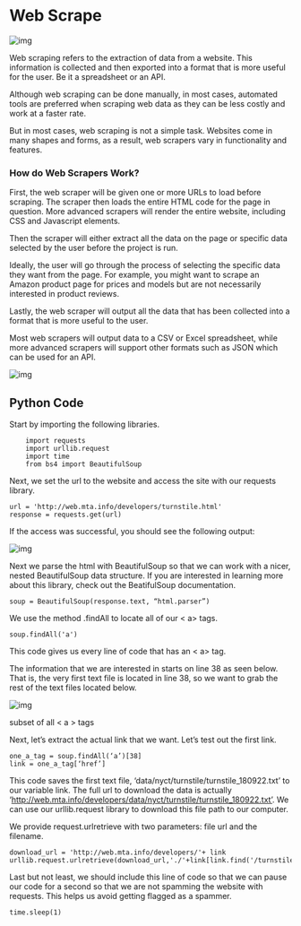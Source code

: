 # Web Scrape

![img](https://res.cloudinary.com/practicaldev/image/fetch/s--KLJcR1tz--/c_imagga_scale,f_auto,fl_progressive,h_900,q_auto,w_1600/https://thepracticaldev.s3.amazonaws.com/i/mplqezmxfupbu7x7d90k.jpg)

Web scraping refers to the extraction of data from a website. This information is collected and then exported into a format that is more useful for the user. Be it a spreadsheet or an API.

Although web scraping can be done manually, in most cases, automated tools are preferred when scraping web data as they can be less costly and work at a faster rate.

But in most cases, web scraping is not a simple task. Websites come in many shapes and forms, as a result, web scrapers vary in functionality and features.

### How do Web Scrapers Work?

First, the web scraper will be given one or more URLs to load before scraping. The scraper then loads the entire HTML code for the page in question. More advanced scrapers will render the entire website, including CSS and Javascript elements.

Then the scraper will either extract all the data on the page or specific data selected by the user before the project is run.

Ideally, the user will go through the process of selecting the specific data they want from the page. For example, you might want to scrape an Amazon product page for prices and models but are not necessarily interested in product reviews.

Lastly, the web scraper will output all the data that has been collected into a format that is more useful to the user.

Most web scrapers will output data to a CSV or Excel spreadsheet, while more advanced scrapers will support other formats such as JSON which can be used for an API.

![img](https://www.parsehub.com/blog/content/images/2019/08/web-to-google-sheet-1.jpg)



## Python Code

Start by importing the following libraries.

        import requests
        import urllib.request
        import time
        from bs4 import BeautifulSoup

Next, we set the url to the website and access the site with our requests library.

    url = 'http://web.mta.info/developers/turnstile.html'
    response = requests.get(url)

If the access was successful, you should see the following output:

![img](https://miro.medium.com/max/518/1*fyqRGzG8IbhhjxF2Q5MU_Q.png)

Next we parse the html with BeautifulSoup so that we can work with a nicer, nested BeautifulSoup data structure. If you are interested in learning more about this library, check out the BeatifulSoup documentation.

    soup = BeautifulSoup(response.text, “html.parser”)

We use the method .findAll to locate all of our < a> tags.

    soup.findAll('a')

This code gives us every line of code that has an < a> tag. 

The information that we are interested in starts on line 38 as seen below. That is, the very first text file is located in line 38, so we want to grab the rest of the text files located below.

![img](https://miro.medium.com/max/728/1*G6YulYb5rczkVvmn7nbQ6g.png)

subset of all < a > tags

Next, let’s extract the actual link that we want. Let’s test out the first link.

    one_a_tag = soup.findAll(‘a’)[38]
    link = one_a_tag[‘href’]

This code saves the first text file, ‘data/nyct/turnstile/turnstile_180922.txt’ to our variable link. The full url to download the data is actually ‘http://web.mta.info/developers/data/nyct/turnstile/turnstile_180922.txt’. We can use our urllib.request library to download this file path to our computer. 

We provide request.urlretrieve with two parameters: file url and the filename. 

    download_url = 'http://web.mta.info/developers/'+ link
    urllib.request.urlretrieve(download_url,'./'+link[link.find('/turnstile_')+1:])

Last but not least, we should include this line of code so that we can pause our code for a second so that we are not spamming the website with requests. This helps us avoid getting flagged as a spammer.

    time.sleep(1)

























